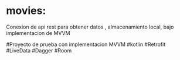 # movies: 
Conexion de api rest para obtener datos , almacenamiento local, bajo implementacion de MVVM 

#Proyecto de prueba con implementacion MVVM 
#kotlin
#Retrofit
#LiveData
#Dagger
#Room

